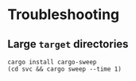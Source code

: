 # Troubleshooting

## Large `target` directories

```
cargo install cargo-sweep
(cd svc && cargo sweep --time 1)
```
